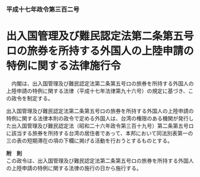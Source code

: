### 平成十七年政令第三百二号  
# 出入国管理及び難民認定法第二条第五号ロの旅券を所持する外国人の上陸申請の特例に関する法律施行令  
　内閣は、出入国管理及び難民認定法第二条第五号ロの旅券を所持する外国人の上陸申請の特例に関する法律（平成十七年法律第九十六号）の規定に基づき、この政令を制定する。  
  
出入国管理及び難民認定法第二条第五号ロの旅券を所持する外国人の上陸申請の特例に関する法律本則の政令で定める外国人は、台湾の権限のある機関が発行した出入国管理及び難民認定法（昭和二十六年政令第三百十九号）第二条第五号ロに該当する旅券を所持する台湾の居住者であって、本邦において同法別表第一の三の表の短期滞在の項の下欄に掲げる活動を行おうとするものとする。  
  
**附　則**  
この政令は、出入国管理及び難民認定法第二条第五号ロの旅券を所持する外国人の上陸申請の特例に関する法律の施行の日から施行する。  
  
